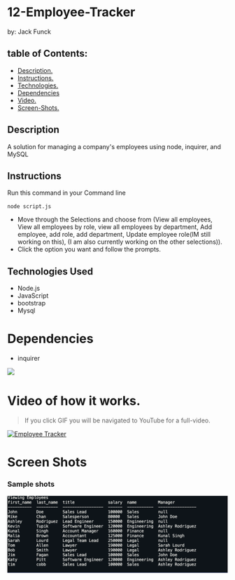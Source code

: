 # 12-Employee-Tracker
by: Jack Funck


## table of Contents:

 - [ Description. ](#desc)
 - [ Instructions. ](#instr)
 - [Technologies.](#tc)
 - [Dependencies](#dep)
 - [ Video. ](#video)
 - [Screen-Shots.](#sc)


<a name="desc"></a>
## Description

A solution for managing a company's employees using node, inquirer, and MySQL


<a name="instr"></a>
## Instructions
Run this command in your Command line
```
node script.js
```
* Move through the Selections and choose from (View all employees, View all employees by role, view all employees by department, Add employee, add role, add department, Update employee role(IM still working on this), (I am also currently working on the other selections)).
* Click the option you want and follow the prompts.

<a name="tc"></a>
## Technologies Used
* Node.js
* JavaScript
* bootstrap
* Mysql

<a name="dep"></a>
# Dependencies
* inquirer


<img src="./images/passTest.png">

<a name="video"></a>
# Video of how it works.
> If you click GIF you will be navigated to YouTube for a full-video.

[![Employee Tracker](https://media.giphy.com/media/SHAqKIE3yDEVcw8fwD/giphy.gif)](https://youtu.be/1TNOc0puJC4)



<a name="sc"></a>
# Screen Shots
### Sample shots
<img src="img/mys.png">























